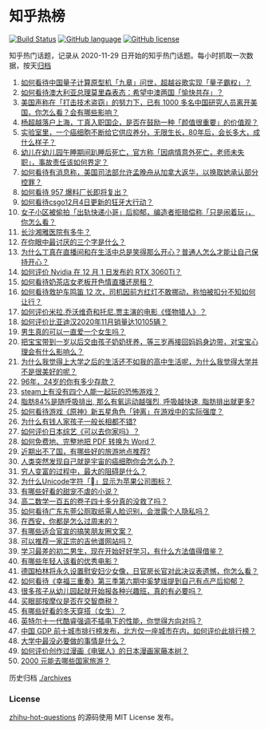 # 知乎热榜
[![Build Status](https://github.com/ToWeLong/zhihu-hot-questions/workflows/CI/badge.svg)](https://github.com/ToWeLong/zhihu-hot-questions/actions)
[![GitHub language](https://img.shields.io/badge/language-golang-orange.svg)](https://golang.org/)
[![GitHub license](https://img.shields.io/github/license/ToWeLong/zhihu-hot-questions)](https://github.com/ToWeLong/zhihu-hot-questions/blob/main/LICENSE)

知乎热门话题，记录从 2020-11-29 日开始的知乎热门话题。每小时抓取一次数据，按天[归档](./archives)

<!-- BEGIN -->

1. [如何看待中国量子计算原型机「九章」问世，超越谷歌实现「量子霸权」？](https://www.zhihu.com/question/433237716)
1. [如何看待澳大利亚总理莫里森表态：希望中澳两国「愉快共存」？](https://www.zhihu.com/question/433177100)
1. [美国声称在「打击技术盗窃」的努力下，已有 1000 多名中国研究人员离开美国，你怎么看？会有哪些影响？](https://www.zhihu.com/question/433160172)
1. [杨超越落户上海，丁真入职国企，是否在鼓励一种「颜值很重要」的价值观？](https://www.zhihu.com/question/433252288)
1. [实验室里，一个癌细胞不断给它供应养分，无限生长，80年后，会长多大，成什么样子？](https://www.zhihu.com/question/429751120)
1. [幼儿在幼儿园午睡期间趴睡后死亡，官方称「因病情意外死亡，老师未失职」，事故责任该如何界定？](https://www.zhihu.com/question/433258027)
1. [如何看待有消息称，美国司法部允许孟晚舟从加拿大返华，以换取她承认部分控罪？](https://www.zhihu.com/question/433264027)
1. [如何看待 957 爆料厂长即将复出？](https://www.zhihu.com/question/433131341)
1. [如何看待csgo12月4日更新的狂牙大行动？](https://www.zhihu.com/question/433242206)
1. [女子小区被偷拍「出轨快递小哥」后抑郁，编造者拒赔偿称「只是闹着玩」，你怎么看？](https://www.zhihu.com/question/433135903)
1. [长沙湘雅医院有多牛？](https://www.zhihu.com/question/277783550)
1. [在你眼中最讨厌的三个字是什么？](https://www.zhihu.com/question/65773555)
1. [为什么丁真在直播间和在生活中总是笑得那么开心？普通人怎么才能让自己保持开心？](https://www.zhihu.com/question/433217120)
1. [如何评价 Nvidia 在 12 月 1 日发布的 RTX 3060Ti？](https://www.zhihu.com/question/432943906)
1. [如何看待奶茶店女老板开色情直播还房租？](https://www.zhihu.com/question/432986590)
1. [如何看待救护车鸣笛 12 次，司机因前方红灯不敢挪动，称怕被扣分不知如何让行？](https://www.zhihu.com/question/433256801)
1. [如何评价米拉.乔沃维奇和托尼.贾主演的电影《怪物猎人》？](https://www.zhihu.com/question/432251821)
1. [如何评价比亚迪汉2020年11月销量达10105辆？](https://www.zhihu.com/question/433194235)
1. [男生真的可以一直爱一个女生吗？](https://www.zhihu.com/question/372544195)
1. [把宝宝带到一岁以后交由孩子奶奶抚养，等三岁再接回妈妈身边带，对宝宝心理会有什么影响么？](https://www.zhihu.com/question/430229880)
1. [为什么我觉得上大学之后的生活还不如我的高中生活呢，为什么我觉得大学并不是很美好的呢？](https://www.zhihu.com/question/305347994)
1. [96年，24岁的你有多少存款？](https://www.zhihu.com/question/423515410)
1. [steam上有没有四个人能一起玩的恐怖游戏？](https://www.zhihu.com/question/431170288)
1. [脂肪84%是随呼吸排出, 那么有氧运动越强烈, 呼吸越快速, 脂肪排出就更多?](https://www.zhihu.com/question/63066601)
1. [如何看待游戏《原神》新五星角色「钟离」在游戏中的实际强度？](https://www.zhihu.com/question/433101765)
1. [为什么有钱人家孩子一般长相都不错?](https://www.zhihu.com/question/432161909)
1. [如何评价日本综艺《可以去你家吗》？](https://www.zhihu.com/question/268006765)
1. [如何免费地、完整地把 PDF 转换为 Word？](https://www.zhihu.com/question/20841069)
1. [近期出不了国，有哪些好的旅游地点推荐?](https://www.zhihu.com/question/433268560)
1. [人类突然发现自己就是宇宙的癌细胞你会怎么办？](https://www.zhihu.com/question/428954849)
1. [穷人变富的过程中，最大的阻碍是什么？](https://www.zhihu.com/question/429985000)
1. [为什么Unicode字符「」显示为苹果公司图标？](https://www.zhihu.com/question/432116248)
1. [有哪些好看的甜宠不虐的小说？](https://www.zhihu.com/question/58194034)
1. [高二数学一百五的卷子四十多分真的没救了吗？](https://www.zhihu.com/question/429669638)
1. [如何看待广东东莞公厕取纸需人脸识别，会泄露个人隐私吗？](https://www.zhihu.com/question/433264333)
1. [在西安，你都是怎么过周末的？](https://www.zhihu.com/question/433031887)
1. [有哪些适合官宣的搞笑朋友圈文案？](https://www.zhihu.com/question/430157614)
1. [可以推荐一家正宗的吉他谱网站吗？](https://www.zhihu.com/question/53926895)
1. [学习最差的初二男生，现在开始好好学习，有什么方法值得借鉴？](https://www.zhihu.com/question/425597657)
1. [有哪些年轻人该看的优秀电影？](https://www.zhihu.com/question/61921954)
1. [德国柏林将永久设置慰安妇少女像，日官房长官对此决议表遗憾，你怎么看？](https://www.zhihu.com/question/433088088)
1. [如何看待《幸福三重奏》第三季第六期中奚梦瑶提到自己有点产后抑郁？](https://www.zhihu.com/question/433191587)
1. [很多孩子从幼儿园起就开始报各种兴趣班，真的有必要吗？](https://www.zhihu.com/question/432566693)
1. [买眼部按摩仪是否在交智商税？](https://www.zhihu.com/question/301054423)
1. [有哪些好看的冬天穿搭（女生）？](https://www.zhihu.com/question/351887044)
1. [英特尔十一代酷睿强调不插电下的性能，你觉得方向对吗？](https://www.zhihu.com/question/433001422)
1. [中国 GDP 前十城市排行榜发布，北方仅一座城市在内，如何评价此排行榜？](https://www.zhihu.com/question/432834546)
1. [大学中最没必要做的事情是什么？](https://www.zhihu.com/question/23373520)
1. [如何评价创作过漫画《电锯人》的日本漫画家藤本树？](https://www.zhihu.com/question/381072392)
1. [2000 元能去哪些国家旅游？](https://www.zhihu.com/question/314156798)

<!-- END -->

历史归档 [./archives](./archives)


### License
[zhihu-hot-questions](https://github.com/towelong/zhihu-hot-questions) 的源码使用 MIT License 发布。